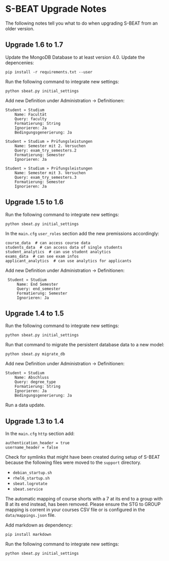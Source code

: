 # S-BEAT Upgrade Notes

The following notes tell you what to do when upgrading S-BEAT from an older version.

## Upgrade 1.6 to 1.7

Update the MongoDB Database to at least version 4.0. Update the depencenies:

    pip install -r requirements.txt --user

Run the following command to integrate new settings:

    python sbeat.py initial_settings
    
Add new Definition under Administration -> Definitionen:

    Student » Studium
        Name: Facultät
        Query: faculty
        Formatierung: String
        Ignorieren: Ja
        Bedingungsgenerierung: Ja
        
    Student » Studium » Prüfungsleistungen
        Name: Semester mit 2. Versuchen
        Query: exam_try_semesters.2
        Formatierung: Semester
        Ignorieren: Ja
        
    Student » Studium » Prüfungsleistungen
        Name: Semester mit 3. Versuchen
        Query: exam_try_semesters.3
        Formatierung: Semester
        Ignorieren: Ja

## Upgrade 1.5 to 1.6

Run the following command to integrate new settings:

    python sbeat.py initial_settings


In the `main.cfg` `user_roles` section add the new premissions accordingly:

	course_data  # can access course data
    students_data  # can access data of single students
    student_analytics  # can use student analytics
    exams_data  # can see exam infos
    applicant_analytics  # can use analytics for applicants

Add new Definition under Administration -> Definitionen:
                         
     Student » Studium
         Name: End Semester
         Query: end_semester
         Formatierung: Semester
         Ignorieren: Ja


## Upgrade 1.4 to 1.5

Run the following command to integrate new settings:

    python sbeat.py initial_settings
    
Run that command to migrate the persistent database data to a new model:

	python sbeat.py migrate_db
    

Add new Definition under Administration -> Definitionen:

    Student » Studium
        Name: Abschluss
        Query: degree_type
        Formatierung: String
        Ignorieren: Ja
        Bedingungsgenerierung: Ja

Run a data update.

## Upgrade 1.3 to 1.4

In the `main.cfg` `http` section add:

	authentication_header = true
    username_header = false

Check for symlinks that might have been created during setup of S-BEAT because the following files were moved to the `support` directory.
* `debian_startup.sh`
* `rhel6_startup.sh`
* `sbeat.logrotate`
* `sbeat.service`

The automatic mapping of course shorts with a 7 at its end to a group with B at its end instead, has been removed. Please ensure the STG to GROUP mapping is corrent in your courses CSV file or is configured in the `data/mappings.json` file.

Add markdown as dependency:

	pip install markdown
	
Run the following command to integrate new settings:

    python sbeat.py initial_settings

